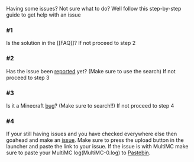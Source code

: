 Having some issues? Not sure what to do? Well follow this step-by-step guide to get help with an issue

### #1
Is the solution in the [[FAQ]]? If not proceed to step 2

### #2
Has the issue been [reported](https://github.com/MultiMC/MultiMC5/issues) yet? (Make sure to use the search) If not proceed to step 3

### #3
Is it a Minecraft [bug](https://bugs.mojang.com/browse/MC)? (Make sure to search!!) If not proceed to step 4

### #4
If your still having issues and you have checked everywhere else then goahead and make an [issue](https://github.com/MultiMC/MultiMC5/issues/new). Make sure to press the upload button in the launcher and paste the link to your issue. If the issue is with MultiMC make sure to paste your MultiMC log(MultiMC-0.log) to [Pastebin](http://pastebin.com).